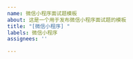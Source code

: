 ```yaml
---
name: 微信小程序面试题模板
about: 这是一个用于发布微信小程序面试题的模板
title: "[微信小程序] "
labels: 微信小程序
assignees: ''

---
```



